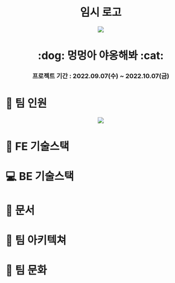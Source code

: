 <div align=center> 
    <h1>임시 로고 </h1>
</div>
<p align="center"> 
  <img src="https://user-images.githubusercontent.com/101246806/193620269-9c56ef19-36b9-45e6-aaa1-5a244976f34b.png"
</p>
<div align=center> 
    <h1> :dog: 멍멍아 야옹해봐 :cat: </h1>
</div>
<div align="center"> 
    <h3> 프로젝트 기간 : 2022.09.07(수) ~ 2022.10.07(금) </h3>
</div>

# :information_desk_person: 팀 인원
<p align="center"> 
  <img src="https://user-images.githubusercontent.com/101246806/193596515-7f7fee9b-e8a7-41af-9a99-872746eefe83.png"
</p>

# :sparkler: FE 기술스택
# :computer: BE 기술스택
# :green_book: 문서
# :city_sunset: 팀 아키텍쳐
# :checkered_flag: 팀 문화
